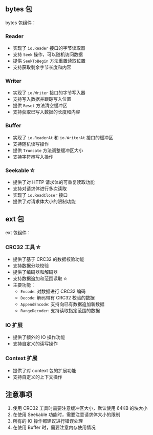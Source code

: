 ## bytes 包

bytes 包组件：

### Reader
- 实现了 `io.Reader` 接口的字节读取器
- 支持 `Seek` 操作，可以随机访问数据
- 提供 `SeekToBegin` 方法重置读取位置
- 支持获取剩余字节长度和内容

### Writer
- 实现了 `io.Writer` 接口的字节写入器
- 支持写入数据并跟踪写入位置
- 提供 `Reset` 方法清空缓冲区
- 支持获取已写入数据的长度和内容

### Buffer
- 实现了 `io.ReaderAt` 和 `io.WriterAt` 接口的缓冲区
- 支持随机读写操作
- 提供 `Truncate` 方法调整缓冲区大小
- 支持字符串写入操作

### Seekable ⛤
- 提供了对 HTTP 请求体的可重复读取功能
- 支持对请求体进行多次读取
- 实现了 `io.ReadCloser` 接口
- 提供了对请求体大小的限制功能

## ext 包

ext 包组件：

### CRC32 工具 ⛤
- 提供了基于 CRC32 的数据校验功能
- 支持数据分块校验
- 提供了编码器和解码器
- 支持数据追加和范围读取 ⛤
- 主要功能：
  - `Encode`: 对数据进行 CRC32 编码
  - `Decode`: 解码带有 CRC32 校验的数据
  - `AppendEncode`: 支持向已有数据追加新数据
  - `RangeDecoder`: 支持读取指定范围的数据

### IO 扩展
- 提供了额外的 IO 操作功能
- 支持自定义的读写操作

### Context 扩展
- 提供了对 context 包的扩展功能
- 支持自定义的上下文操作

## 注意事项

1. 使用 CRC32 工具时需要注意缓冲区大小，默认使用 64KB 的块大小
2. 在使用 Seekable 功能时，需要注意请求体大小的限制
3. 所有的 IO 操作都建议进行错误处理
4. 在使用 Buffer 时，需要注意内存使用情况 